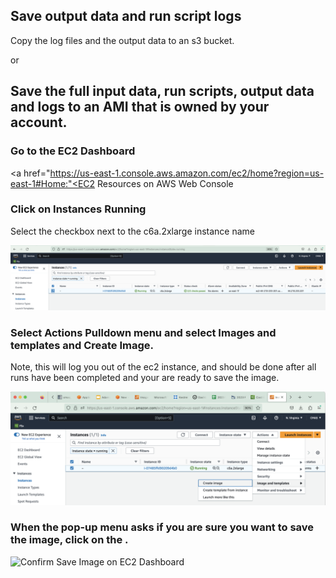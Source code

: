 ## Save output data and run script logs 

Copy the log files and the output data to an s3 bucket.


or

## Save the full input data, run scripts, output data and logs to an AMI that is owned by your account.

### Go to the EC2 Dashboard 

<a href="https://us-east-1.console.aws.amazon.com/ec2/home?region=us-east-1#Home:"<EC2 Resources on AWS Web Console</a>


### Click on Instances Running

Select the checkbox next to the c6a.2xlarge instance name

![Select Instance on EC2 Dashboard](../web-vm/ec2_select_instance_checkbox.png)

### Select Actions Pulldown menu and select Images and templates and Create Image.

Note, this will log you out of the ec2 instance, and should be done after all runs have been completed and your are ready to save the image.

![Create Image on EC2 Dashboard](../web-vm/ec2_web_console_save_image.png)

### When the pop-up menu asks if you are sure you want to save the image, click on the .

![Confirm Save Image on EC2 Dashboard](../web-vm/ec2-dashboard-confirm-save-image.png)



